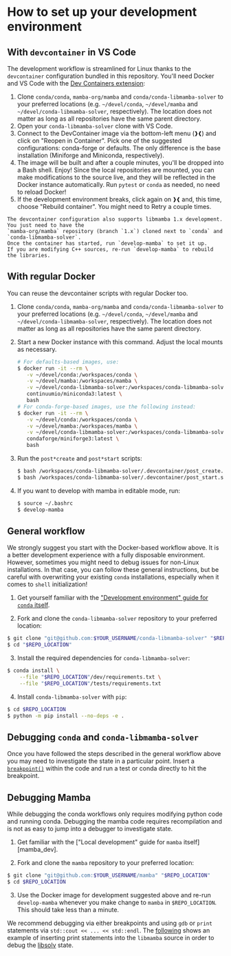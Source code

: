 # How to set up your development environment

## With `devcontainer` in VS Code

The development workflow is streamlined for Linux thanks to the `devcontainer` configuration
bundled in this repository. You'll need Docker and VS Code with the [Dev Containers extension](https://marketplace.visualstudio.com/items?itemName=ms-vscode-remote.remote-containers):

1. Clone `conda/conda`, `mamba-org/mamba` and `conda/conda-libmamba-solver` to your preferred locations
   (e.g. `~/devel/conda`, `~/devel/mamba` and `~/devel/conda-libmamba-solver`, respectively).
   The location does not matter as long as all repositories have the same parent directory.
2. Open your `conda-libmamba-solver` clone with VS Code.
3. Connect to the DevContainer image via the bottom-left menu (<kbd>❱❰</kbd>) and
   click on "Reopen in Container". Pick one of the suggested configurations:
   conda-forge or defaults. The only difference is the base installation (Miniforge and Miniconda,
   respectively).
4. The image will be built and after a couple minutes, you'll be dropped into a Bash shell. Enjoy!
   Since the local repositories are mounted, you can make modifications to the source live,
   and they will be reflected in the Docker instance automatically.
   Run `pytest` or `conda` as needed, no need to reload Docker!
5. If the development environment breaks, click again on <kbd>❱❰</kbd> and, this time, choose
   "Rebuild container". You might need to Retry a couple times.

```{note} Developing libmamba
The devcontainer configuration also supports libmamba 1.x development. You just need to have the
`mamba-org/mamba` repository (branch `1.x`) cloned next to `conda` and `conda-libmamba-solver`.
Once the container has started, run `develop-mamba` to set it up.
If you are modifying C++ sources, re-run `develop-mamba` to rebuild the libraries.
```

## With regular Docker

You can reuse the devcontainer scripts with regular Docker too.

1. Clone `conda/conda`, `mamba-org/mamba` and `conda/conda-libmamba-solver` to your preferred locations
   (e.g. `~/devel/conda`, `~/devel/mamba` and `~/devel/conda-libmamba-solver`, respectively).
   The location does not matter as long as all repositories have the same parent directory.
2. Start a new Docker instance with this command. Adjust the local mounts as necessary.

   ```bash
   # For defaults-based images, use:
   $ docker run -it --rm \
      -v ~/devel/conda:/workspaces/conda \
      -v ~/devel/mamba:/workspaces/mamba \
      -v ~/devel/conda-libmamba-solver:/workspaces/conda-libmamba-solver \
      continuumio/miniconda3:latest \
      bash
   # For conda-forge-based images, use the following instead:
   $ docker run -it --rm \
      -v ~/devel/conda:/workspaces/conda \
      -v ~/devel/mamba:/workspaces/mamba \
      -v ~/devel/conda-libmamba-solver:/workspaces/conda-libmamba-solver \
      condaforge/miniforge3:latest \
      bash
   ```
3. Run the `post*create` and `post*start` scripts:
   ```bash
   $ bash /workspaces/conda-libmamba-solver/.devcontainer/post_create.sh
   $ bash /workspaces/conda-libmamba-solver/.devcontainer/post_start.sh
   ```
4. If you want to develop with mamba in editable mode, run:
   ```bash
   $ source ~/.bashrc
   $ develop-mamba
   ```

## General workflow

We strongly suggest you start with the Docker-based workflow above.
It is a better development experience with a fully disposable environment.
However, sometimes you might need to debug issues for non-Linux installations.
In that case, you can follow these general instructions,
but be careful with overwriting your existing `conda` installations,
especially when it comes to `shell` initialization!

1. Get yourself familiar with the ["Development environment" guide for `conda` itself][conda_dev].

2. Fork and clone the `conda-libmamba-solver` repository to your preferred location:

```bash
$ git clone "git@github.com:$YOUR_USERNAME/conda-libmamba-solver" "$REPO_LOCATION"
$ cd "$REPO_LOCATION"
```

3. Install the required dependencies for `conda-libmamba-solver`:

```bash
$ conda install \
    --file "$REPO_LOCATION"/dev/requirements.txt \
    --file "$REPO_LOCATION"/tests/requirements.txt
```

4. Install `conda-libmamba-solver` with `pip`:

```bash
$ cd $REPO_LOCATION
$ python -m pip install --no-deps -e .
```

## Debugging `conda` and `conda-libmamba-solver`

Once you have followed the steps described in the general workflow
above you may need to investigate the state in a particular
point. Insert a
[`breakpoint()`](https://docs.python.org/3/library/pdb.html) within
the code and run a test or conda directly to hit the breakpoint.

## Debugging Mamba

While debugging the conda workflows only requires modifying python
code and running conda. Debugging the mamba code requires
recompilation and is not as easy to jump into a debugger to
investigate state.

1. Get familiar with the ["Local development" guide for `mamba` itself][mamba_dev].

2. Fork and clone the `mamba` repository to your preferred location:

```bash
$ git clone "git@github.com:$YOUR_USERNAME/mamba" "$REPO_LOCATION"
$ cd $REPO_LOCATION
```

3. Use the Docker image for development suggested above and re-run
   `develop-mamba` whenever you make change to `mamba` in
   `$REPO_LOCATION`. This should take less than a minute.

We recommend debugging via either breakpoints and using `gdb` or `print`
statements via `std::cout << ... << std::endl`. The
[following](https://github.com/costrouc/mamba/commit/99ac04ee9ca26c9579c67816cfba25bf310c30fb)
shows an example of inserting print statements into the `libmamba`
source in order to debug the [libsolv](https://github.com/openSUSE/libsolv) state.

<!-- LINKS -->

[conda_dev]: https://docs.conda.io/projects/conda/en/latest/dev-guide/development-environment.html
[mamba*dev]: https://mamba.readthedocs.io/en/latest/developer*zone/build_locally.html
